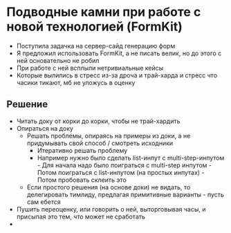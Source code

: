# Подводные камни при работе с новой технологией (FormKit)

- Поступила задачка на сервер-сайд генерацию форм
- Я предложил использовать FormKit, а не писать велик, но до этого с ней основательно не робил
- При работе с ней всплыли нетривиальные кейсы
- Которые вылились в стресс из-за дроча и трай-харда и стресс что часики тикают, мб не уложусь в оценку

## Решение

- Читать доку от корки до корки, чтобы не трай-хардить
- Опираться на доку
	- Решать проблемы, опираясь на примеры из доки, а не придумывать свой способ / смотреть исходники
		- Итеративно решать проблему
		- Например нужно было сделать list-инпут с multi-step-инпутом
				- Для начала надо было поиграться с multi-step инпутом
				- Потом поиграться с list-инпутом (на простых инпутах)
				- Потом пробовать склеить это 
	- Если простого решения (на основе доки) не видать, то делегировать тимлиду, предлагая примитивные варианты - пусть сам ебется
- Пушить переоценку, или говорить о ней, выторговывая часы, и присыпая это тем, что может не сработать
- 